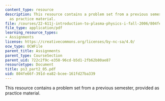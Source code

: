 ```yaml
---
content_type: resource
description: This resource contains a problem set from a previous semester, provided
  as practice material.
file: /courses/22-611j-introduction-to-plasma-physics-i-fall-2006/804fe66f391dea82bcee161fd27ba339_ps3_part2_05.pdf
file_type: application/pdf
learning_resource_types:
- Assignments
license: https://creativecommons.org/licenses/by-nc-sa/4.0/
ocw_type: OCWFile
parent_title: Assignments
parent_type: CourseSection
parent_uid: 722c2f9c-e358-96cd-b5d1-2fb62b80ae87
resourcetype: Document
title: ps3_part2_05.pdf
uid: 804fe66f-391d-ea82-bcee-161fd27ba339
---
```

This resource contains a problem set from a previous semester, provided as practice material.